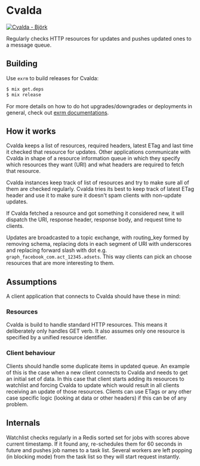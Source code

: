 # Cvalda

[![Cvalda - Björk](http://img.youtube.com/vi/-15u6J_PmT8/0.jpg)][cvalda-vid]


Regularly checks HTTP resources for updates and pushes updated ones to a
message queue.

## Building

Use `exrm` to build releases for Cvalda:

```bash
$ mix get.deps
$ mix release
```

For more details on how to do hot upgrades/downgrades or deployments in general,
check out [exrm documentations](https://exrm.readme.io/docs).

## How it works

Cvalda keeps a list of resources, required headers, latest ETag and last time
it checked that resource for updates. Other applications communicate with
Cvalda in shape of a resource information queue in which they specify which
resources they want (URI) and what headers are required to fetch that resource.

Cvalda instances keep track of list of resources and try to make sure all of
them are checked regularly. Cvalda tries its best to keep track of latest ETag
header and use it to make sure it doesn't spam clients with non-update updates.

If Cvalda fetched a resource and got something it considered new, it will
dispatch the URI, response header, response body, and request time to clients.

Updates are broadcasted to a topic exchange, with routing\_key formed by
removing schema, replacing dots in each segment of URI with underscores and
replacing forward slash with dot e.g. `graph_facebook_com.act_12345.adsets`.
This way clients can pick an choose resources that are more interesting to them.

## Assumptions

A client application that connects to Cvalda should have these in mind:

### Resources

Cvalda is build to handle standard HTTP resources. This means it deliberately
only handles GET verb. It also assumes only one resource is specified by a
unified resource identifier.

### Client behaviour

Clients should handle some duplicate items in updated queue. An example of this
is the case when a new client connects to Cvalda and needs to get an initial
set of data. In this case that client starts adding its resources to watchlist
and forcing Cvalda to update which would result in all clients receiving an
update of those resources. Clients can use ETags or any other case specific
logic (looking at data or other headers) if this can be of any problem.

## Internals

Watchlist checks regularly in a Redis sorted set for jobs with scores above
current timestamp. If it found any, re-schedules them for 60 seconds in future
and pushes job names to a task list. Several workers are left popping (in
blocking mode) from the task list so they will start request instantly.


[cvalda-vid]: https://www.youtube.com/watch?v=-15u6J_PmT8 "Cvalda - Björk"
